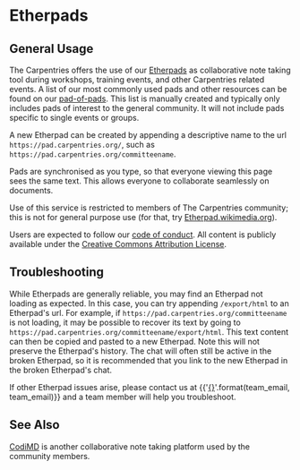 # Etherpads

## General Usage

The Carpentries offers the use of our [Etherpads](https://pad.carpentries.org/) as collaborative note taking tool during workshops, training events, and other Carpentries related events.  A list of our most commonly used pads and other resources can be found on our [pad-of-pads](https://pad.carpentries.org/pad-of-pads). This list is manually created and typically only includes pads of interest to the general community.  It will not include pads specific to single events or groups.

A new Etherpad can be created by appending a descriptive name to the url `https://pad.carpentries.org/`, such as `https://pad.carpentries.org/committeename`.

Pads are synchronised as you type, so that everyone viewing this page sees the same text. This allows everyone to collaborate seamlessly on documents.

Use of this service is restricted to members of The Carpentries community; this is not for general purpose use (for that, try [Etherpad.wikimedia.org](https://Etherpad.wikimedia.org/)).

Users are expected to follow our [code of conduct]( https://docs.carpentries.org/topic_folders/policies/code-of-conduct.html).  All content is publicly available under the [Creative Commons Attribution License](https://creativecommons.org/licenses/by/4.0/).


## Troubleshooting

While Etherpads are generally reliable, you may find an Etherpad not loading as expected.  In this case, you can try appending `/export/html` to an Etherpad's url.  For example, if `https://pad.carpentries.org/committeename` is not loading, it may be possible to recover its text by going to `https://pad.carpentries.org/committeename/export/html`. This text content can then be copied and pasted to a new Etherpad. Note this will not preserve the Etherpad's history.  The chat will often still be active in the broken Etherpad, so it is recommended that you link to the new Etherpad in the broken Etherpad's chat.

If other Etherpad issues arise, please contact us at {{'[{}](mailto:{})'.format(team_email, team_email)}} and a team member will help you troubleshoot.


## See Also

[CodiMD](https://docs.carpentries.org/topic_folders/communications/tools/codimd.html) is another collaborative note taking platform used by the community members.
